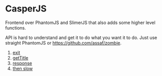 # CasperJS

Frontend over PhantomJS and SlimerJS that also adds some higher level functions.

API is hard to understand and get it to do what you want it to do. Just use straight PhantomJS or <https://github.com/assaf/zombie>.

1. [exit](exit.js)
1. [getTitle](getTitle.js)
1. [response](response.js)
1. [then slow](thenSlow.js)
